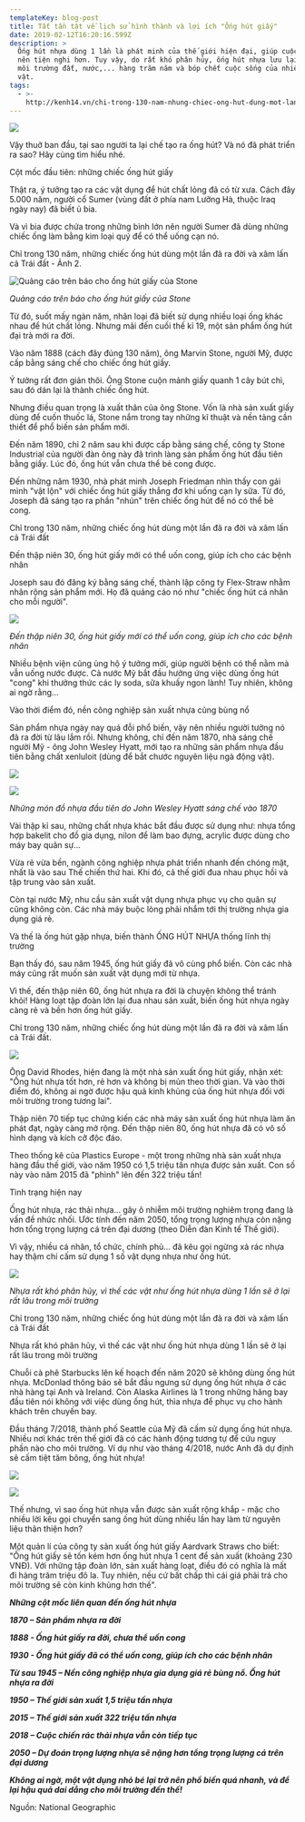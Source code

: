 ```yaml
---
templateKey: blog-post
title: Tất tần tật về lịch sử hình thành và lợi ích "Ống hút giấy"
date: 2019-02-12T16:20:16.599Z
description: >
  Ống hút nhựa dùng 1 lần là phát minh của thế giới hiện đại, giúp cuộc sống trở
  nên tiện nghi hơn. Tuy vậy, do rất khó phân hủy, ống hút nhựa lưu lại trong
  môi trường đất, nước,... hàng trăm năm và bóp chết cuộc sống của nhiều sinh
  vật.
tags:
  - >-
    http://kenh14.vn/chi-trong-130-nam-nhung-chiec-ong-hut-dung-mot-lan-da-ra-doi-va-xam-lan-trai-dat-nhu-the-nao-20180717222546053.chn
---
```

![](/img/photo-1-1531839494402573996659.jpg)

Vậy thuở ban đầu, tại sao người ta lại chế tạo ra ống hút? Và nó đã phát triển ra sao? Hãy cùng tìm hiểu nhé.

Cột mốc đầu tiên: những chiếc ống hút giấy

Thật ra, ý tưởng tạo ra các vật dụng để hút chất lỏng đã có từ xưa. Cách đây 5.000 năm, người cổ Sumer (vùng đất ở phía nam Lưỡng Hà, thuộc Iraq ngày nay) đã biết ủ bia. 

Và vì bia được chứa trong những bình lớn nên người Sumer đã dùng những chiếc ống làm bằng kim loại quý để có thể uống cạn nó.

Chỉ trong 130 năm, những chiếc ống hút dùng một lần đã ra đời và xâm lấn cả Trái đất - Ảnh 2.

![Quảng cáo trên báo cho ống hút giấy của Stone](/img/photo-1-15318394995241097966574.jpg)

_Quảng cáo trên báo cho ống hút giấy của Stone_

Từ đó, suốt mấy ngàn năm, nhân loại đã biết sử dụng nhiều loại ống khác nhau để hút chất lỏng. Nhưng mãi đến cuối thế kỉ 19, một sản phẩm ống hút đại trà mới ra đời.

Vào năm 1888 (cách đây đúng 130 năm), ông Marvin Stone, người Mỹ, được cấp bằng sáng chế cho chiếc ống hút giấy.

Ý tưởng rất đơn giản thôi. Ông Stone cuộn mảnh giấy quanh 1 cây bút chì, sau đó dán lại là thành chiếc ống hút.

Nhưng điều quan trọng là xuất thân của ông Stone. Vốn là nhà sản xuất giấy dùng để cuốn thuốc lá, Stone nắm trong tay những kĩ thuật và nền tảng cần thiết để phổ biến sản phẩm mới.

Đến năm 1890, chỉ 2 năm sau khi được cấp bằng sáng chế, công ty Stone Industrial của người đàn ông này đã trình làng sản phẩm ống hút đầu tiên bằng giấy. Lúc đó, ống hút vẫn chưa thể bẻ cong được.

Đến những năm 1930, nhà phát minh Joseph Friedman nhìn thấy con gái mình "vật lộn" với chiếc ống hút giấy thẳng đơ khi uống cạn ly sữa. Từ đó, Joseph đã sáng tạo ra phần "nhún" trên chiếc ống hút để nó có thể bẻ cong.

Chỉ trong 130 năm, những chiếc ống hút dùng một lần đã ra đời và xâm lấn cả Trái đất

Đến thập niên 30, ống hút giấy mới có thể uốn cong, giúp ích cho các bệnh nhân

Joseph sau đó đăng ký bằng sáng chế, thành lập công ty Flex-Straw nhằm nhân rộng sản phẩm mới. Họ đã quảng cáo nó như "chiếc ống hút cá nhân cho mỗi người".

![](/img/photo-2-1531839499527230704663.jpg)

_Đến thập niên 30, ống hút giấy mới có thể uốn cong, giúp ích cho các bệnh nhân_

Nhiều bệnh viện cũng ủng hộ ý tưởng mới, giúp người bệnh có thể nằm mà vẫn uống nước được. Cả nước Mỹ bắt đầu hưởng ứng việc dùng ống hút "cong" khi thưởng thức các ly soda, sữa khuấy ngon lành! Tuy nhiên, không ai ngờ rằng...

Vào thời điểm đó, nền công nghiệp sản xuất nhựa cũng bùng nổ

Sản phẩm nhựa ngày nay quá đỗi phổ biến, vậy nên nhiều người tưởng nó đã ra đời từ lâu lắm rồi. Nhưng không, chỉ đến năm 1870, nhà sáng chế người Mỹ - ông John Wesley Hyatt, mới tạo ra những sản phẩm nhựa đầu tiên bằng chất xenluloit (dùng để bắt chước nguyên liệu ngà động vật).

![](/img/photo-3-15318394995291496556230.jpg)

![](/img/6-15318404015151873727072.jpg)

_Những món đồ nhựa đầu tiên do John Wesley Hyatt sáng chế vào 1870_

Vài thập kỉ sau, những chất nhựa khác bắt đầu được sử dụng như: nhựa tổng hợp bakelit cho đồ gia dụng, nilon để làm bao đựng, acrylic được dùng cho máy bay quân sự...

Vừa rẻ vừa bền, ngành công nghiệp nhựa phát triển nhanh đến chóng mặt, nhất là vào sau Thế chiến thứ hai. Khi đó, cả thế giới đua nhau phục hồi và tập trung vào sản xuất.

Còn tại nước Mỹ, nhu cầu sản xuất vật dụng nhựa phục vụ cho quân sự cũng không còn. Các nhà máy buộc lòng phải nhắm tới thị trường nhựa gia dụng giá rẻ.

Và thế là ống hút gặp nhựa, biến thành ỐNG HÚT NHỰA thống lĩnh thị trường

Bạn thấy đó, sau năm 1945, ống hút giấy đã vô cùng phổ biến. Còn các nhà máy cũng rất muốn sản xuất vật dụng mới từ nhựa.

Vì thế, đến thập niên 60, ống hút nhựa ra đời là chuyện không thể tránh khỏi! Hàng loạt tập đoàn lớn lại đua nhau sản xuất, biến ống hút nhựa ngày càng rẻ và bền hơn ống hút giấy.

Chỉ trong 130 năm, những chiếc ống hút dùng một lần đã ra đời và xâm lấn cả Trái đất.

![](/img/congtycophannhuathucphamstd73t82j3f-15318406780521896298061.jpg)

Ông David Rhodes, hiện đang là một nhà sản xuất ống hút giấy, nhận xét: "Ống hút nhựa tốt hơn, rẻ hơn và không bị mủn theo thời gian. Và vào thời điểm đó, không ai ngờ được hậu quả kinh khủng của ống hút nhựa đối với môi trường trong tương lai".

Thập niên 70 tiếp tục chứng kiến các nhà máy sản xuất ống hút nhựa làm ăn phát đạt, ngày càng mở rộng. Đến thập niên 80, ống hút nhựa đã có vô số hình dạng và kích cỡ độc đáo.

Theo thống kê của Plastics Europe - một trong những nhà sản xuất nhựa hàng đầu thế giới, vào năm 1950 có 1,5 triệu tấn nhựa được sản xuất. Con số này vào năm 2015 đã "phình" lên đến 322 triệu tấn!

Tình trạng hiện nay

Ống hút nhựa, rác thải nhựa... gây ô nhiễm môi trường nghiêm trọng đang là vấn đề nhức nhối. Ước tính đến năm 2050, tổng trọng lượng nhựa còn nặng hơn tổng trọng lượng cá trên đại dương (theo Diễn đàn Kinh tế Thế giới).

Vì vậy, nhiều cá nhân, tổ chức, chính phủ... đã kêu gọi ngừng xả rác nhựa hay thậm chí cấm sử dụng 1 số vật dụng nhựa như ống hút.

![](/img/photo-4-1531839499532812947904.jpg)

_Nhựa rất khó phân hủy, vì thế các vật như ống hút nhựa dùng 1 lần sẽ ở lại rất lâu trong môi trường_

Chỉ trong 130 năm, những chiếc ống hút dùng một lần đã ra đời và xâm lấn cả Trái đất

Nhựa rất khó phân hủy, vì thế các vật như ống hút nhựa dùng 1 lần sẽ ở lại rất lâu trong môi trường

Chuỗi cà phê Starbucks lên kế hoạch đến năm 2020 sẽ không dùng ống hút nhựa. McDonlad thông báo sẽ bắt đầu ngưng sử dụng ống hút nhựa ở các nhà hàng tại Anh và Ireland. Còn Alaska Airlines là 1 trong những hãng bay đầu tiên nói không với việc dùng ống hút, thìa nhựa để phục vụ cho hành khách trên chuyến bay.

Đầu tháng 7/2018, thành phố Seattle của Mỹ đã cấm sử dụng ống hút nhựa. Nhiều nơi khác trên thế giới đã có các hành động tương tự để cứu nguy phần nào cho môi trường. Ví dụ như vào tháng 4/2018, nước Anh đã dự định sẽ cấm tiệt tăm bông, ống hút nhựa!

![](/img/lost-bird-ong-hut-co-giai-phap-bao-ve-moi-truong-1-15318408912161312227384.jpg)

![](/img/ly-do-tai-sao-ban-nen-han-che-dung-ong-hut-nhua-43-6862-1531840923367174847530.jpg)

Thế nhưng, vì sao ống hút nhựa vẫn được sản xuất rộng khắp - mặc cho nhiều lời kêu gọi chuyển sang ống hút dùng nhiều lần hay làm từ nguyên liệu thân thiện hơn?

Một quản lí của công ty sản xuất ống hút giấy Aardvark Straws cho biết: "Ống hút giấy sẽ tốn kém hơn ống hút nhựa 1 cent để sản xuất (khoảng 230 VNĐ). Với những tập đoàn lớn, sản xuất hàng loạt, điều đó có nghĩa là mất đi hàng trăm triệu đô la. Tuy nhiên, nếu cứ bất chấp thì cái giá phải trả cho môi trường sẽ còn kinh khủng hơn thế".

_**Những cột mốc liên quan đến ống hút nhựa**_

_**1870 – Sản phẩm nhựa ra đời**_

_**1888 - Ống hút giấy ra đời, chưa thể uốn cong**_

_**1930 - Ống hút giấy đã có thể uốn cong, giúp ích cho các bệnh nhân**_

_**Từ sau 1945 – Nền công nghiệp nhựa gia dụng giá rẻ bùng nổ. Ống hút nhựa ra đời**_

_**1950 – Thế giới sản xuất 1,5 triệu tấn nhựa**_

_**2015 – Thế giới sản xuất 322 triệu tấn nhựa**_

_**2018 – Cuộc chiến rác thải nhựa vẫn còn tiếp tục**_

_**2050 – Dự đoán trọng lượng nhựa sẽ nặng hơn tổng trọng lượng cá trên đại dương**_

_**Không ai ngờ, một vật dụng nhỏ bé lại trở nên phổ biến quá nhanh, và để lại hậu quả dai dẳng cho môi trường đến thế!**_

Nguồn: National Geographic
